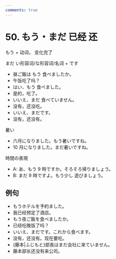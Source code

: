```yaml
---
comments: true
---
```


# 50. もう・まだ 已经 还

もう + 动词，  变化完了

まだ い形容词/な形容词/名词 + です

- 昼ご飯は もう 食べましたか。
- 午饭吃了吗？
- はい、もう 食べました。
- 是的，吃了。
- いいえ、まだ 食べていません。
- 没有，还没吃。
- いいえ、まだです。
- 没有，还没有。

暑い

- 六月になりました。もう暑いですね。
- 10 月になりました。まだ暑いですね。

時間の表現

- A: あ、もう 9 時ですか。そろそろ帰りましょう。
- B: まだ 9 時ですよ。もう少し 遊びましょう。

## 例句

- もうホテルを予約ました。
- 我已经预定了酒店。
- もう夜ご飯を食べましたか。
- 已经吃晚饭了吗？
- いいえ、まだです。これから食べます。
- 没有，还没有。现在要吃。
- {藤本|ふじもと}部長はまだ会社に来ていません。
- 藤本部长还没有来公司。

